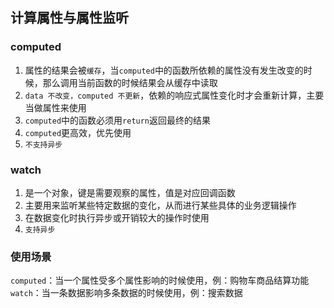 ## 计算属性与属性监听

### computed

1. 属性的结果会被`缓存`，当`computed`中的函数所依赖的属性没有发生改变的时候，那么调用当前函数的时候结果会从缓存中读取
1. `data 不改变，computed 不更新`，依赖的响应式属性变化时才会重新计算，主要当做属性来使用
1. `computed`中的函数必须用`return`返回最终的结果
1. `computed`更高效，优先使用
1. `不支持异步`

### watch

1. 是一个对象，键是需要观察的属性，值是对应回调函数
1. 主要用来监听某些特定数据的变化，从而进行某些具体的业务逻辑操作
1. 在数据变化时执行异步或开销较大的操作时使用
1. `支持异步`

### 使用场景

`computed`：当一个属性受多个属性影响的时候使用，例：购物车商品结算功能
`watch`：当一条数据影响多条数据的时候使用，例：搜索数据